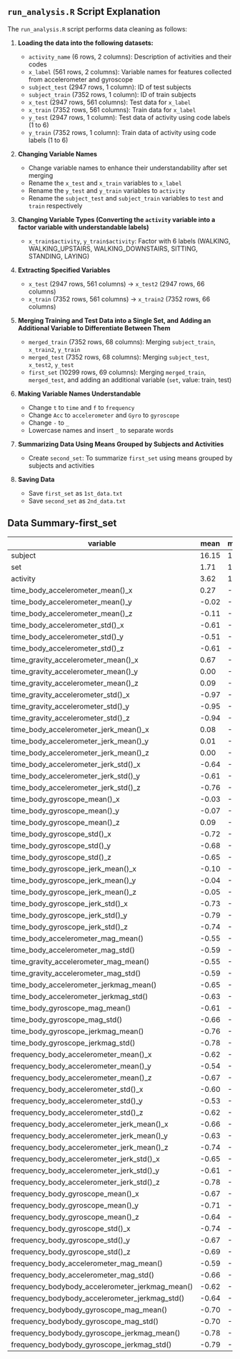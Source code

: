 ## `run_analysis.R` Script Explanation

The `run_analysis.R` script performs data cleaning as follows:

1. **Loading the data into the following datasets:**
   - `activity_name` (6 rows, 2 columns): Description of activities and their codes
   - `x_label` (561 rows, 2 columns): Variable names for features collected from accelerometer and gyroscope
   - `subject_test` (2947 rows, 1 column): ID of test subjects
   - `subject_train` (7352 rows, 1 column): ID of train subjects
   - `x_test` (2947 rows, 561 columns): Test data for `x_label`
   - `x_train` (7352 rows, 561 columns): Train data for `x_label`
   - `y_test` (2947 rows, 1 column): Test data of activity using code labels (1 to 6)
   - `y_train` (7352 rows, 1 column): Train data of activity using code labels (1 to 6)

2. **Changing Variable Names**
   - Change variable names to enhance their understandability after set merging
   - Rename the `x_test` and `x_train` variables to `x_label`
   - Rename the `y_test` and `y_train` variables to `activity`
   - Rename the `subject_test` and `subject_train` variables to `test` and `train` respectively

3. **Changing Variable Types (Converting the `activity` variable into a factor variable with understandable labels)**
   - `x_train$activity`, `y_train$activity`: Factor with 6 labels (WALKING, WALKING_UPSTAIRS, WALKING_DOWNSTAIRS, SITTING, STANDING, LAYING)

4. **Extracting Specified Variables**
   - `x_test` (2947 rows, 561 columns) -> `x_test2` (2947 rows, 66 columns)
   - `x_train` (7352 rows, 561 columns) -> `x_train2` (7352 rows, 66 columns)

5. **Merging Training and Test Data into a Single Set, and Adding an Additional Variable to Differentiate Between Them**
   - `merged_train` (7352 rows, 68 columns): Merging `subject_train`, `x_train2`, `y_train`
   - `merged_test` (7352 rows, 68 columns): Merging `subject_test`, `x_test2`, `y_test`
   - `first_set` (10299 rows, 69 columns): Merging `merged_train`, `merged_test`, and adding an additional variable (`set`, value: train, test)

6. **Making Variable Names Understandable**
   - Change `t` to `time` and `f` to `frequency`
   - Change `Acc` to `accelerometer` and `Gyro` to `gyroscope`
   - Change `-` to `_`
   - Lowercase names and insert `_` to separate words

7. **Summarizing Data Using Means Grouped by Subjects and Activities**
   - Create `second_set`: To summarize `first_set` using means grouped by subjects and activities

8. **Saving Data**
   - Save `first_set` as `1st_data.txt`
   - Save `second_set` as `2nd_data.txt` 

## Data Summary-first_set

| variable                                        | mean  | min | max |
|-------------------------------------------------|-------|-----|-----|
| subject                                         | 16.15 | 1   | 30  |
| set                                             | 1.71  | 1   | 2   |
| activity                                        | 3.62  | 1   | 6   |
| time_body_accelerometer_mean()_x                | 0.27  | -1  | 1   |
| time_body_accelerometer_mean()_y                | -0.02 | -1  | 1   |
| time_body_accelerometer_mean()_z                | -0.11 | -1  | 1   |
| time_body_accelerometer_std()_x                 | -0.61 | -1  | 1   |
| time_body_accelerometer_std()_y                 | -0.51 | -1  | 1   |
| time_body_accelerometer_std()_z                 | -0.61 | -1  | 1   |
| time_gravity_accelerometer_mean()_x             | 0.67  | -1  | 1   |
| time_gravity_accelerometer_mean()_y             | 0.00  | -1  | 1   |
| time_gravity_accelerometer_mean()_z             | 0.09  | -1  | 1   |
| time_gravity_accelerometer_std()_x              | -0.97 | -1  | 1   |
| time_gravity_accelerometer_std()_y              | -0.95 | -1  | 1   |
| time_gravity_accelerometer_std()_z              | -0.94 | -1  | 1   |
| time_body_accelerometer_jerk_mean()_x           | 0.08  | -1  | 1   |
| time_body_accelerometer_jerk_mean()_y           | 0.01  | -1  | 1   |
| time_body_accelerometer_jerk_mean()_z           | 0.00  | -1  | 1   |
| time_body_accelerometer_jerk_std()_x            | -0.64 | -1  | 1   |
| time_body_accelerometer_jerk_std()_y            | -0.61 | -1  | 1   |
| time_body_accelerometer_jerk_std()_z            | -0.76 | -1  | 1   |
| time_body_gyroscope_mean()_x                    | -0.03 | -1  | 1   |
| time_body_gyroscope_mean()_y                    | -0.07 | -1  | 1   |
| time_body_gyroscope_mean()_z                    | 0.09  | -1  | 1   |
| time_body_gyroscope_std()_x                     | -0.72 | -1  | 1   |
| time_body_gyroscope_std()_y                     | -0.68 | -1  | 1   |
| time_body_gyroscope_std()_z                     | -0.65 | -1  | 1   |
| time_body_gyroscope_jerk_mean()_x               | -0.10 | -1  | 1   |
| time_body_gyroscope_jerk_mean()_y               | -0.04 | -1  | 1   |
| time_body_gyroscope_jerk_mean()_z               | -0.05 | -1  | 1   |
| time_body_gyroscope_jerk_std()_x                | -0.73 | -1  | 1   |
| time_body_gyroscope_jerk_std()_y                | -0.79 | -1  | 1   |
| time_body_gyroscope_jerk_std()_z                | -0.74 | -1  | 1   |
| time_body_accelerometer_mag_mean()              | -0.55 | -1  | 1   |
| time_body_accelerometer_mag_std()               | -0.59 | -1  | 1   |
| time_gravity_accelerometer_mag_mean()           | -0.55 | -1  | 1   |
| time_gravity_accelerometer_mag_std()            | -0.59 | -1  | 1   |
| time_body_accelerometer_jerkmag_mean()          | -0.65 | -1  | 1   |
| time_body_accelerometer_jerkmag_std()           | -0.63 | -1  | 1   |
| time_body_gyroscope_mag_mean()                  | -0.61 | -1  | 1   |
| time_body_gyroscope_mag_std()                   | -0.66 | -1  | 1   |
| time_body_gyroscope_jerkmag_mean()              | -0.76 | -1  | 1   |
| time_body_gyroscope_jerkmag_std()               | -0.78 | -1  | 1   |
| frequency_body_accelerometer_mean()_x           | -0.62 | -1  | 1   |
| frequency_body_accelerometer_mean()_y           | -0.54 | -1  | 1   |
| frequency_body_accelerometer_mean()_z           | -0.67 | -1  | 1   |
| frequency_body_accelerometer_std()_x            | -0.60 | -1  | 1   |
| frequency_body_accelerometer_std()_y            | -0.53 | -1  | 1   |
| frequency_body_accelerometer_std()_z            | -0.62 | -1  | 1   |
| frequency_body_accelerometer_jerk_mean()_x      | -0.66 | -1  | 1   |
| frequency_body_accelerometer_jerk_mean()_y      | -0.63 | -1  | 1   |
| frequency_body_accelerometer_jerk_mean()_z      | -0.74 | -1  | 1   |
| frequency_body_accelerometer_jerk_std()_x       | -0.65 | -1  | 1   |
| frequency_body_accelerometer_jerk_std()_y       | -0.61 | -1  | 1   |
| frequency_body_accelerometer_jerk_std()_z       | -0.78 | -1  | 1   |
| frequency_body_gyroscope_mean()_x               | -0.67 | -1  | 1   |
| frequency_body_gyroscope_mean()_y               | -0.71 | -1  | 1   |
| frequency_body_gyroscope_mean()_z               | -0.64 | -1  | 1   |
| frequency_body_gyroscope_std()_x                | -0.74 | -1  | 1   |
| frequency_body_gyroscope_std()_y                | -0.67 | -1  | 1   |
| frequency_body_gyroscope_std()_z                | -0.69 | -1  | 1   |
| frequency_body_accelerometer_mag_mean()         | -0.59 | -1  | 1   |
| frequency_body_accelerometer_mag_std()          | -0.66 | -1  | 1   |
| frequency_bodybody_accelerometer_jerkmag_mean() | -0.62 | -1  | 1   |
| frequency_bodybody_accelerometer_jerkmag_std()  | -0.64 | -1  | 1   |
| frequency_bodybody_gyroscope_mag_mean()         | -0.70 | -1  | 1   |
| frequency_bodybody_gyroscope_mag_std()          | -0.70 | -1  | 1   |
| frequency_bodybody_gyroscope_jerkmag_mean()     | -0.78 | -1  | 1   |
| frequency_bodybody_gyroscope_jerkmag_std()      | -0.79 | -1  | 1   |
